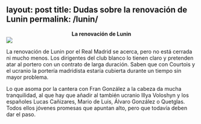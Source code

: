 layout: post
title: Dudas sobre la renovación de Lunin
permalink: /lunin/
---
<center><b>La renovación de Lunin</b></center>

<img src="URL_DE_LA_IMAGEN" />

La renovación de Lunin por el Real Madrid se acerca, pero no está cerrada ni mucho menos. Los dirigentes del club blanco lo tienen claro y pretenden atar al portero con un contrato de larga duración. Saben que con Courtois y el ucranio la portería madridista estaría cubierta durante un tiempo sin mayor problema.

Lo que asoma por la cantera con Fran González a la cabeza da mucha tranquilidad, al que hay que añadir al también ucranio Illya Voloshyn y los españoles Lucas Cañizares, Mario de Luis, Álvaro González o Quetglas. Todos ellos jóvenes promesas que apuntan alto, pero que todavía deben dar el paso.
